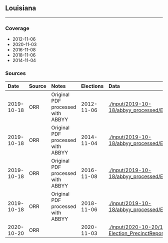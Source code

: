 ## Louisiana

-------------



### Coverage
- 2012-11-06
- 2020-11-03
- 2016-11-08
- 2018-11-06
- 2014-11-04


### Sources

| Date | Source | Notes | Elections | Data |
| :---|:----|:---|:---|:---|
| 2019-10-18 | ORR | Original PDF processed with ABBYY | 2012-11-06 | [./input/2019-10-18/abbyy_processed/ElectionPrecincts_20121106.xlsx](./input/2019-10-18/abbyy_processed/ElectionPrecincts_20121106.xlsx) |
| 2019-10-18 | ORR | Original PDF processed with ABBYY | 2014-11-04 | [./input/2019-10-18/abbyy_processed/ElectionPrecincts_20141104.xlsx](./input/2019-10-18/abbyy_processed/ElectionPrecincts_20141104.xlsx) |
| 2019-10-18 | ORR | Original PDF processed with ABBYY | 2016-11-08 | [./input/2019-10-18/abbyy_processed/ElectionPrecincts_20161108.xlsx](./input/2019-10-18/abbyy_processed/ElectionPrecincts_20161108.xlsx) |
| 2019-10-18 | ORR | Original PDF processed with ABBYY | 2018-11-06 | [./input/2019-10-18/abbyy_processed/ElectionPrecincts_20181106.xlsx](./input/2019-10-18/abbyy_processed/ElectionPrecincts_20181106.xlsx) |
| 2020-10-20 | ORR |  | 2020-11-03 | [./input/2020-10-20/11.3.20 Election_PrecinctReport.xlsx](./input/2020-10-20/11.3.20%20Election_PrecinctReport.xlsx) |
